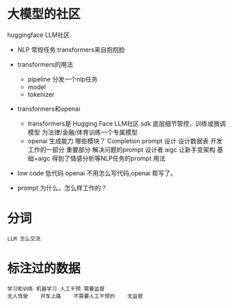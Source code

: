 # 大模型的社区
huggingface  LLM社区
- NLP 常规任务
    transformers来自抱抱脸
    
- transformers的用法
    - pipeline
        分发一个nlp任务
    - model
    - tokenizer

- transformers和openai
    - transformers是 Hugging Face LLM社区 sdk
        底层细节管控，训练或微调模型 为法律/金融/体育训练一个专属模型
    - openai 生成能力 哪些模块？
        Completion 
        prompt 设计 设计数据表 开发工作的一部分 重要部分
        解决问题的prompt 设计者
    aigc 让新手变架构 基础+aigc
    得到了情感分析等NLP任务的prompt 用法
- low code 低代码
    openai 不用怎么写代码,openai 帮写了。
- prompt 为什么，怎么样工作的？

# 分词
    LLM 怎么交流
# 标注过的数据
    学习和训练 机器学习 人工干预 需要监督
    无人驾驶    开车上路    不需要人工干预的    无监督